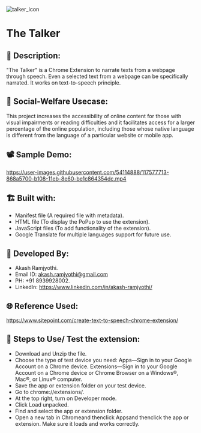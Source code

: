 ![talker_icon](https://user-images.githubusercontent.com/54114888/117578618-d4a15980-b10c-11eb-95a9-1a120484adfd.png)
# The Talker

## 📑 Description:
"The Talker" is a Chrome Extension to narrate texts from a webpage through speech. Even a selected text from a webpage can be specifically narrated. It works on text-to-speech principle.

## 🌳 Social-Welfare Usecase:
This project increases the accessibility of online content for those with visual impairments or reading difficulties and it facilitates access for a larger percentage of the online population, including those whose native language is different from the language of a particular website or mobile app.

## 📽 Sample Demo:
https://user-images.githubusercontent.com/54114888/117577713-868a5700-b108-11eb-8e60-be1c864354dc.mp4

## 🏗 Built with:
- Manifest file (A required file with metadata).
- HTML file (To display the PoPup to use the extension).
- JavaScript files (To add functionality of the extension).
- Google Translate for multiple languages support for future use.

## 👦 Developed By:
- Akash Ramjyothi.
- Email ID: akash.ramjyothi@gmail.com
- PH: +91 8939928002.
- LinkedIn: https://www.linkedin.com/in/akash-ramjyothi/

## 🌐 Reference Used:
https://www.sitepoint.com/create-text-to-speech-chrome-extension/

## 🧪 Steps to Use/ Test the extension:

- Download and Unzip the file.
- Choose the type of test device you need:
    Apps—Sign in to your Google Account on a Chrome device.
    Extensions—Sign in to your Google Account on a Chrome device or Chrome Browser on a Windows®, Mac®, or Linux® computer.
- Save the app or extension folder on your test device.
- Go to chrome://extensions/.
- At the top right, turn on Developer mode.
- Click Load unpacked.
- Find and select the app or extension folder.
- Open a new tab in Chromeand thenclick Appsand thenclick the app or extension. Make sure it loads and works correctly. 
